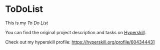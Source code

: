 # ToDoList
This is my *To Do List*

You can find the original project description and tasks on [Hyperskill](https://hyperskill.org/projects/183?track=5).

Check out my hyperskill profile: https://hyperskill.org/profile/604344431


